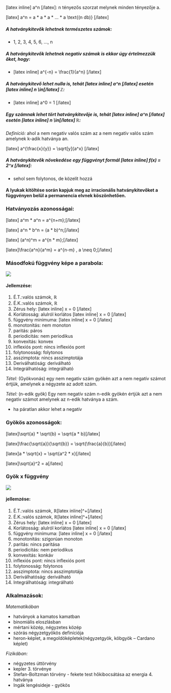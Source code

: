 [latex inline] a^n [/latex]: n tényezős szorzat melynek minden tényezője a.

[latex] a^n = a * a * a * ... * a \text{(n db)} [/latex]

##### A hatványkitevők lehetnek természetes számok:

 - 1, 2, 3, 4, 5, 6, ..., n

##### A hatványkitevők lehetnek negatív számok is ekkor úgy értelmezzük őket, hogy:

 - [latex inline] a^{-n} = \frac{1}{a^n} [/latex]

##### A hatványkitevő lehet nulla is, tehát [latex inline] a^n [/latex] esetén [latex inline] n \in[/latex] ℤ:

 - [latex inline] a^0 = 1 [/latex]

##### Egy számnak lehet tört hatványkitevője is, tehát [latex inline] a^n [/latex] esetén [latex inline] n \in[/latex] ℝ:

*Definíció:* ahol a nem negatív valós szám az a nem negatív valós szám amelynek k-adik hatványa an.

[latex] a^{\frac{x}{y}} = \sqrt[y]{a^x} [/latex]

##### A hatványkitevők növekedése egy függvényt formál [latex inline] f(x) = 2^x [/latex]:

- sehol sem folytonos, de közelít hozzá

#### A lyukak kitöltése során kapjuk meg az irracionális hatványkitevőket a függvényen belül a permanencia elvnek köszönhetően.

### Hatványozás azonosságai:

[latex] a^m * a^n = a^{n+m};[/latex]

[latex] a^n * b^n = (a * b)^n;[/latex]

[latex] \(a^n)^m = a^{n * m};[/latex]

[latex]\frac{a^n}{a^m} = a^{n-m} , a \neq 0;[/latex]

### Másodfokú függvény képe a parabola:

![](http://i.imgur.com/zhjtiQ1.png)

#### Jellemzése:

1. É.T.:valós számok, ℝ
2. É.K.:valós számok, ℝ
3. Zérus hely: [latex inline] x = 0 [/latex]
4. Korlátosság: alulról korlátos [latex inline] x = 0 [/latex]
5. függvény minimuma: [latex inline] x = 0 [/latex]
6. monotonitás: nem monoton
7. paritás: páros
8. periodicitás: nem periodikus
9. konvexitás: konvex
10. inflexiós pont: nincs inflexiós pont
11. folytonosság: folytonos
12. asszimptota: nincs asszimptotája
13. Deriválhatóság: deriválható
14. Integrálhatóság: integrálható

*Tétel:* (Gyökvonás) egy nem negatív szám gyökén azt a nem negatív számot értjük, amelynek a négyzete az adott szám.

*Tétel:* (n-edik gyök) Egy nem negatív szám n-edik gyökén értjük azt a nem negatív számot amelynek az n-edik hatványa a szám.
- ha páratlan akkor lehet a negatív

### Gyökös azonosságok:

[latex]\sqrt{a} * \sqrt{b} = \sqrt{a * b}[/latex]

[latex]\frac{\sqrt{a}}{\sqrt{b}} = \sqrt{\frac{a}{b}}[/latex]

[latex]a * \sqrt{x} = \sqrt{a^2 * x}[/latex]

[latex]\sqrt{a}^2 = a[/latex]

### Gyök x függvény

![](http://i.imgur.com/oSXVYU1.png)

#### jellemzése:

1. É.T.:valós számok, ℝ[latex inline]^+[/latex]
2. É.K.:valós számok, ℝ[latex inline]^+[/latex]
3. Zérus hely: [latex inline] x = 0 [/latex]
4. Korlátosság: alulról korlátos [latex inline] x = 0 [/latex]
5. függvény minimuma: [latex inline] x = 0 [/latex]
6. monotonitás: szigorúan monoton
7. paritás: nincs paritása
8. periodicitás: nem periodikus
9. konvexitás: konkáv
10. inflexiós pont: nincs inflexiós pont
11. folytonosság: folytonos
12. asszimptota: nincs asszimptotája
13. Deriválhatóság: deriválható
14. Integrálhatóság: integrálható

### Alkalmazások:

*Matematikában*

- hatványok a kamatos kamatban
- binomiális eloszlásban
- mértani közép, négyzetes közép
- szórás négyzetgyökös definíciója
- heron-képlet, a megoldóképletek(négyzetgyök, köbgyök – Cardano képlet)

*Fizikában:*

- négyzetes úttörvény
- kepler 3. törvénye
- Stefan-Boltzman törvény - fekete test hőkibocsátása az energia 4. hatványa
- Ingák lengésideje - gyökös
